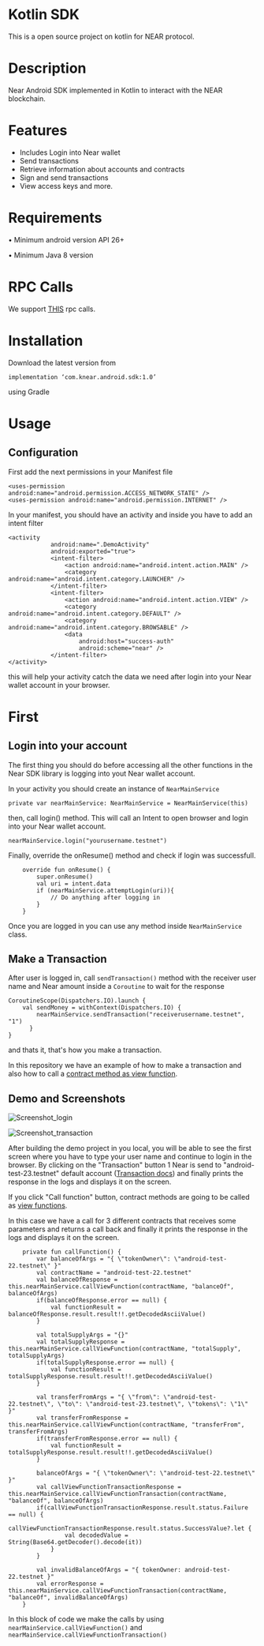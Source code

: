 # Kotlin SDK
This is a open source project on kotlin for NEAR protocol.

# Description

Near Android SDK implemented in Kotlin to interact with the NEAR blockchain.

# Features
* Includes Login into Near wallet
* Send transactions
* Retrieve information about accounts and contracts
* Sign and send transactions
* View access keys and more.

# Requirements

•	Minimum android version API 26+

•	Minimum Java 8 version

# RPC Calls
We support [THIS](https://docs.near.org/api/rpc/introduction) rpc calls.


# Installation
Download the latest version from

``` implementation ‘com.knear.android.sdk:1.0’ ```

using Gradle

# Usage

## Configuration

First add the next permissions in your Manifest file

```
<uses-permission android:name="android.permission.ACCESS_NETWORK_STATE" />
<uses-permission android:name="android.permission.INTERNET" />
```
In your manifest, you should have an activity and inside you have to add an intent filter

```
<activity
            android:name=".DemoActivity"
            android:exported="true">
            <intent-filter>
                <action android:name="android.intent.action.MAIN" />
                <category android:name="android.intent.category.LAUNCHER" />
            </intent-filter>
            <intent-filter>
                <action android:name="android.intent.action.VIEW" />
                <category android:name="android.intent.category.DEFAULT" />
                <category android:name="android.intent.category.BROWSABLE" />
                <data
                    android:host="success-auth"
                    android:scheme="near" />
            </intent-filter>
</activity>
```

this will help your activity catch the data we need after login into your Near wallet account in your browser.

# First
## Login into your account

The first thing you should do before accessing all the other functions in the Near SDK library is logging into yout Near wallet account.

In your activity you should create an instance of ``` NearMainService ```

```
private var nearMainService: NearMainService = NearMainService(this)
```

then, call login() method. This will call an Intent to open browser and login into your Near wallet account.

```
nearMainService.login("yourusername.testnet")
```

Finally, override the onResume() method and check if login was successfull.

```
    override fun onResume() {
        super.onResume()
        val uri = intent.data
        if (nearMainService.attemptLogin(uri)){
            // Do anything after logging in
        }
    }
```
Once you are logged in you can use any method inside ``` NearMainService ``` class.

## Make a Transaction

After user is logged in, call ``` sendTransaction() ``` method with the receiver user name and Near amount inside a ``` Coroutine ``` to wait for the response

```
CoroutineScope(Dispatchers.IO).launch {
    val sendMoney = withContext(Dispatchers.IO) {
        nearMainService.sendTransaction("receiverusername.testnet", "1")
      }
}
```

and thats it, that's how you make a transaction.

In this repository we have an example of how to make a transaction and also how to call a [contract method as view function][1].


  [1]: https://google.com

## Demo and Screenshots

![Screenshot_login](https://user-images.githubusercontent.com/36077886/183770807-9ca17193-ec95-454c-be1f-a45b4d76c8bd.png)

![Screenshot_transaction](https://user-images.githubusercontent.com/36077886/183782655-1aed08a2-8061-4e68-a671-bdc760bd15ee.png)



After building the demo project in you local, you will be able to see the first screen where you have to type your user name and continue to login in the browser.
 By clicking on the "Transaction" button 1 Near is send to "android-test-23.testnet" default account ([Transaction docs][2]) and finally prints the response in the logs and displays it on the screen.


  [2]: https://docs.near.org/api/rpc/transactions#send-transaction-async
 
 If you click "Call function" button, contract methods are going to be called as [view functions][3].


  [3]: https://docs.near.org/api/rpc/contracts#call-a-contract-function

In this case we have a call for 3 different contracts that receives some parameters and returns a call back and finally it prints the response in the logs and displays it on the screen.

```
    private fun callFunction() {
        var balanceOfArgs = "{ \"tokenOwner\": \"android-test-22.testnet\" }"
        val contractName = "android-test-22.testnet"
        val balanceOfResponse = this.nearMainService.callViewFunction(contractName, "balanceOf", balanceOfArgs)
        if(balanceOfResponse.error == null) {
            val functionResult = balanceOfResponse.result.result!!.getDecodedAsciiValue()
        }

        val totalSupplyArgs = "{}"
        val totalSupplyResponse = this.nearMainService.callViewFunction(contractName, "totalSupply", totalSupplyArgs)
        if(totalSupplyResponse.error == null) {
            val functionResult = totalSupplyResponse.result.result!!.getDecodedAsciiValue()
        }

        val transferFromArgs = "{ \"from\": \"android-test-22.testnet\", \"to\": \"android-test-23.testnet\", \"tokens\": \"1\" }"
        val transferFromResponse = this.nearMainService.callViewFunction(contractName, "transferFrom", transferFromArgs)
        if(transferFromResponse.error == null) {
            val functionResult = totalSupplyResponse.result.result!!.getDecodedAsciiValue()
        }

        balanceOfArgs = "{ \"tokenOwner\": \"android-test-22.testnet\" }"
        val callViewFunctionTransactionResponse = this.nearMainService.callViewFunctionTransaction(contractName, "balanceOf", balanceOfArgs)
        if(callViewFunctionTransactionResponse.result.status.Failure == null) {
            callViewFunctionTransactionResponse.result.status.SuccessValue?.let {
                val decodedValue = String(Base64.getDecoder().decode(it))
            }
        }

        val invalidBalanceOfArgs = "{ tokenOwner: android-test-22.testnet }"
        val errorResponse = this.nearMainService.callViewFunctionTransaction(contractName, "balanceOf", invalidBalanceOfArgs)
    }
```
In this block of code we make the calls by using ``` nearMainService.callViewFunction() ``` and ``` nearMainService.callViewFunctionTransaction() ```
